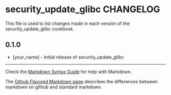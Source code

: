 security_update_glibc CHANGELOG
===============================

This file is used to list changes made in each version of the security_update_glibc cookbook.

0.1.0
-----
- [your_name] - Initial release of security_update_glibc

- - -
Check the [Markdown Syntax Guide](http://daringfireball.net/projects/markdown/syntax) for help with Markdown.

The [Github Flavored Markdown page](http://github.github.com/github-flavored-markdown/) describes the differences between markdown on github and standard markdown.
